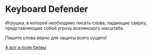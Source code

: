 # Keyboard Defender

Игрушка, в которой необходимо писать слова, падающие сверху, представляющие собой угрозу вселенского
масштаба.

Пишите слова верно для защиты всего сущего!

[А вот и поле битвы](other/keyboard/keyboard-defender/keyboard-defender.html)
